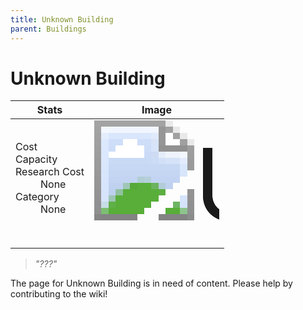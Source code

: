 ```yaml
---
title: Unknown Building
parent: Buildings
---
```

# Unknown Building

[//]: # (Pre-generated content)
<table><thead><tr><th>Stats</th><th>Image</th></tr></thead><tbody><tr><td><dl><dt>Cost</dt><dd></dd><dt>Capacity</dt><dd></dd><dt>Research Cost</dt><dd>None</dd><dt>Category</dt><dd>None</dd></dl></td><td><style>.building-image {width: 200px;height: 200px;overflow: hidden;position: relative;}.building-image img {image-rendering: pixelated;object-fit: none;transform: scale(10);transform-origin: left top;position: absolute;left: 0;top: 0;}</style><div class="building-image"><img style="object-position: -680px -955px;" src="https://tfe2-wiki.github.io/assets/sprites.png" alt="Unknown Building Back"><img style="object-position: -658px -955px;" src="https://tfe2-wiki.github.io/assets/sprites.png" alt="Unknown Building"></div></td></tr></tbody></table><blockquote><i>"???"</i></blockquote>

The page for Unknown Building is in need of content. Please help by contributing to the wiki!
